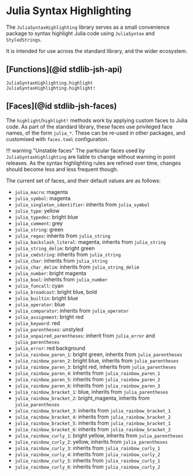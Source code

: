 # Julia Syntax Highlighting

The `JuliaSyntaxHighlighting` library serves as a small convenience package to
syntax highlight Julia code using `JuliaSyntax` and `StyledStrings`.

It is intended for use across the standard library, and the wider ecosystem.

## [Functions](@id stdlib-jsh-api)

```@docs
JuliaSyntaxHighlighting.highlight
JuliaSyntaxHighlighting.highlight!
```

## [Faces](@id stdlib-jsh-faces)

The `highlight`/`highlight!` methods work by applying custom faces to Julia
code. As part of the standard library, these faces use privileged face names, of
the form `julia_*`. These can be re-used in other packages, and customised with
`faces.toml` configuration.

!!! warning "Unstable faces"
    The particular faces used by `JuliaSyntaxHighlighting` are liable to change
    without warning in point releases. As the syntax highlighting rules are refined
    over time, changes should become less and less frequent though.

The current set of faces, and their default values are as follows:
- `julia_macro`: magenta
- `julia_symbol`: magenta
- `julia_singleton_identifier`: inherits from `julia_symbol`
- `julia_type`: yellow
- `julia_typedec`: bright blue
- `julia_comment`: grey
- `julia_string`: green
- `julia_regex`: inherits from `julia_string`
- `julia_backslash_literal`: magenta, inherits from `julia_string`
- `julia_string_delim`: bright green
- `julia_cmdstring`: inherits from `julia_string`
- `julia_char`: inherits from `julia_string`
- `julia_char_delim`: inherits from `julia_string_delim`
- `julia_number`: bright magenta
- `julia_bool`: inherits from `julia_number`
- `julia_funcall`: cyan
- `julia_broadcast`: bright blue, bold
- `julia_builtin`: bright blue
- `julia_operator`: blue
- `julia_comparator`: inherits from `julia_operator`
- `julia_assignment`: bright red
- `julia_keyword`: red
- `julia_parentheses`: unstyled
- `julia_unpaired_parentheses`: inherit from `julia_error` and `julia_parentheses`
- `julia_error`: red background
- `julia_rainbow_paren_1`: bright green, inherits from `julia_parentheses`
- `julia_rainbow_paren_2`: bright blue, inherits from `julia_parentheses`
- `julia_rainbow_paren_3`: bright red, inherits from `julia_parentheses`
- `julia_rainbow_paren_4`: inherits from `julia_rainbow_paren_1`
- `julia_rainbow_paren_5`: inherits from `julia_rainbow_paren_2`
- `julia_rainbow_paren_6`: inherits from `julia_rainbow_paren_3`
- `julia_rainbow_bracket_1`: blue, inherits from `julia_parentheses`
- `julia_rainbow_bracket_2`: bright_magenta, inherits from `julia_parentheses`
- `julia_rainbow_bracket_3`: inherits from `julia_rainbow_bracket_1`
- `julia_rainbow_bracket_4`: inherits from `julia_rainbow_bracket_2`
- `julia_rainbow_bracket_5`: inherits from `julia_rainbow_bracket_1`
- `julia_rainbow_bracket_6`: inherits from `julia_rainbow_bracket_2`
- `julia_rainbow_curly_1`: bright yellow, inherits from `julia_parentheses`
- `julia_rainbow_curly_2`: yellow, inherits from `julia_parentheses`
- `julia_rainbow_curly_3`: inherits from `julia_rainbow_curly_1`
- `julia_rainbow_curly_4`: inherits from `julia_rainbow_curly_2`
- `julia_rainbow_curly_5`: inherits from `julia_rainbow_curly_1`
- `julia_rainbow_curly_6`: inherits from `julia_rainbow_curly_2`
